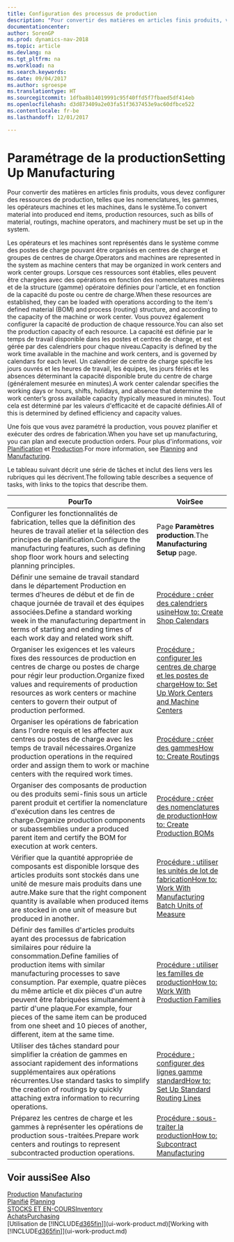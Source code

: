 ```yaml
---
title: Configuration des processus de production
description: "Pour convertir des matières en articles finis produits, vous devez configurer des ressources de production, telles que les nomenclatures, les gammes, les opérateurs machines et les machines, dans le système."
documentationcenter: 
author: SorenGP
ms.prod: dynamics-nav-2018
ms.topic: article
ms.devlang: na
ms.tgt_pltfrm: na
ms.workload: na
ms.search.keywords: 
ms.date: 09/04/2017
ms.author: sgroespe
ms.translationtype: HT
ms.sourcegitcommit: 1dfba8b14019991c95f40ffd5f7fbaed5df414eb
ms.openlocfilehash: d3d873409a2e03fa51f3637453e9ac60dfbce522
ms.contentlocale: fr-be
ms.lasthandoff: 12/01/2017

---
```

# <a name="setting-up-manufacturing"></a><span data-ttu-id="d9784-103">Paramétrage de la production</span><span class="sxs-lookup"><span data-stu-id="d9784-103">Setting Up Manufacturing</span></span>
<span data-ttu-id="d9784-104">Pour convertir des matières en articles finis produits, vous devez configurer des ressources de production, telles que les nomenclatures, les gammes, les opérateurs machines et les machines, dans le système.</span><span class="sxs-lookup"><span data-stu-id="d9784-104">To convert material into produced end items, production resources, such as bills of material, routings, machine operators, and machinery must be set up in the system.</span></span>

<span data-ttu-id="d9784-105">Les opérateurs et les machines sont représentés dans le système comme des postes de charge pouvant être organisés en centres de charge et groupes de centres de charge.</span><span class="sxs-lookup"><span data-stu-id="d9784-105">Operators and machines are represented in the system as machine centers that may be organized in work centers and work center groups.</span></span> <span data-ttu-id="d9784-106">Lorsque ces ressources sont établies, elles peuvent être chargées avec des opérations en fonction des nomenclatures matières et de la structure (gamme) opératoire définies pour l'article, et en fonction de la capacité du poste ou centre de charge.</span><span class="sxs-lookup"><span data-stu-id="d9784-106">When these resources are established, they can be loaded with operations according to the item's defined material (BOM) and process (routing) structure, and according to the capacity of the machine or work center.</span></span> <span data-ttu-id="d9784-107">Vous pouvez également configurer la capacité de production de chaque ressource.</span><span class="sxs-lookup"><span data-stu-id="d9784-107">You can also set the production capacity of each resource.</span></span> <span data-ttu-id="d9784-108">La capacité est définie par le temps de travail disponible dans les postes et centres de charge, et est gérée par des calendriers pour chaque niveau.</span><span class="sxs-lookup"><span data-stu-id="d9784-108">Capacity is defined by the work time available in the machine and work centers, and is governed by calendars for each level.</span></span> <span data-ttu-id="d9784-109">Un calendrier de centre de charge spécifie les jours ouvrés et les heures de travail, les équipes, les jours fériés et les absences déterminant la capacité disponible brute du centre de charge (généralement mesurée en minutes).</span><span class="sxs-lookup"><span data-stu-id="d9784-109">A work center calendar specifies the working days or hours, shifts, holidays, and absence that determine the work center’s gross available capacity (typically measured in minutes).</span></span> <span data-ttu-id="d9784-110">Tout cela est déterminé par les valeurs d'efficacité et de capacité définies.</span><span class="sxs-lookup"><span data-stu-id="d9784-110">All of this is determined by defined efficiency and capacity values.</span></span>  

<span data-ttu-id="d9784-111">Une fois que vous avez paramétré la production, vous pouvez planifier et exécuter des ordres de fabrication.</span><span class="sxs-lookup"><span data-stu-id="d9784-111">When you have set up manufacturing, you can plan and execute production orders.</span></span> <span data-ttu-id="d9784-112">Pour plus d'informations, voir [Planification](production-planning.md) et [Production](production-manage-manufacturing.md).</span><span class="sxs-lookup"><span data-stu-id="d9784-112">For more information, see [Planning](production-planning.md) and [Manufacturing](production-manage-manufacturing.md).</span></span>  

 <span data-ttu-id="d9784-113">Le tableau suivant décrit une série de tâches et inclut des liens vers les rubriques qui les décrivent.</span><span class="sxs-lookup"><span data-stu-id="d9784-113">The following table describes a sequence of tasks, with links to the topics that describe them.</span></span>   

|<span data-ttu-id="d9784-114">**Pour**</span><span class="sxs-lookup"><span data-stu-id="d9784-114">**To**</span></span>|<span data-ttu-id="d9784-115">**Voir**</span><span class="sxs-lookup"><span data-stu-id="d9784-115">**See**</span></span>|  
|------------|-------------|  
|<span data-ttu-id="d9784-116">Configurer les fonctionnalités de fabrication, telles que la définition des heures de travail atelier et la sélection des principes de planification.</span><span class="sxs-lookup"><span data-stu-id="d9784-116">Configure the manufacturing features, such as defining shop floor work hours and selecting planning principles.</span></span>|<span data-ttu-id="d9784-117">Page **Paramètres production**.</span><span class="sxs-lookup"><span data-stu-id="d9784-117">The **Manufacturing Setup** page.</span></span>|  
|<span data-ttu-id="d9784-118">Définir une semaine de travail standard dans le département Production en termes d'heures de début et de fin de chaque journée de travail et des équipes associées.</span><span class="sxs-lookup"><span data-stu-id="d9784-118">Define a standard working week in the manufacturing department in terms of starting and ending times of each work day and related work shift.</span></span>|[<span data-ttu-id="d9784-119">Procédure : créer des calendriers usine</span><span class="sxs-lookup"><span data-stu-id="d9784-119">How to: Create Shop Calendars</span></span>](production-how-to-create-work-center-calendars.md)|  
|<span data-ttu-id="d9784-120">Organiser les exigences et les valeurs fixes des ressources de production en centres de charge ou postes de charge pour régir leur production.</span><span class="sxs-lookup"><span data-stu-id="d9784-120">Organize fixed values and requirements of production resources as work centers or machine centers to govern their output of production performed.</span></span>|[<span data-ttu-id="d9784-121">Procédure : configurer les centres de charge et les postes de charge</span><span class="sxs-lookup"><span data-stu-id="d9784-121">How to: Set Up Work Centers and Machine Centers</span></span>](production-how-to-set-up-work-and-machine-centers.md)|
|<span data-ttu-id="d9784-122">Organiser les opérations de fabrication dans l'ordre requis et les affecter aux centres ou postes de charge avec les temps de travail nécessaires.</span><span class="sxs-lookup"><span data-stu-id="d9784-122">Organize production operations in the required order and assign them to work or machine centers with the required work times.</span></span>|[<span data-ttu-id="d9784-123">Procédure : créer des gammes</span><span class="sxs-lookup"><span data-stu-id="d9784-123">How to: Create Routings</span></span>](production-how-to-create-routings.md)|
|<span data-ttu-id="d9784-124">Organiser des composants de production ou des produits semi-finis sous un article parent produit et certifier la nomenclature d'exécution dans les centres de charge.</span><span class="sxs-lookup"><span data-stu-id="d9784-124">Organize production components or subassemblies under a produced parent item and certify the BOM for execution at work centers.</span></span>|[<span data-ttu-id="d9784-125">Procédure : créer des nomenclatures de production</span><span class="sxs-lookup"><span data-stu-id="d9784-125">How to: Create Production BOMs</span></span>](production-how-to-create-production-boms.md)|
|<span data-ttu-id="d9784-126">Vérifier que la quantité appropriée de composants est disponible lorsque des articles produits sont stockés dans une unité de mesure mais produits dans une autre.</span><span class="sxs-lookup"><span data-stu-id="d9784-126">Make sure that the right component quantity is available when produced items are stocked in one unit of measure but produced in another.</span></span>|[<span data-ttu-id="d9784-127">Procédure : utiliser les unités de lot de fabrication</span><span class="sxs-lookup"><span data-stu-id="d9784-127">How to: Work With Manufacturing Batch Units of Measure</span></span>](production-how-to-use-the-manufacturing-batch-unit-of-measure.md)|  
|<span data-ttu-id="d9784-128">Définir des familles d'articles produits ayant des processus de fabrication similaires pour réduire la consommation.</span><span class="sxs-lookup"><span data-stu-id="d9784-128">Define families of production items with similar manufacturing processes to save consumption.</span></span> <span data-ttu-id="d9784-129">Par exemple, quatre pièces du même article et dix pièces d'un autre peuvent être fabriquées simultanément à partir d'une plaque.</span><span class="sxs-lookup"><span data-stu-id="d9784-129">For example, four pieces of the same item can be produced from one sheet and 10 pieces of another, different, item at the same time.</span></span>|[<span data-ttu-id="d9784-130">Procédure : utiliser les familles de production</span><span class="sxs-lookup"><span data-stu-id="d9784-130">How to: Work With Production Families</span></span>](production-how-work-family.md)|
|<span data-ttu-id="d9784-131">Utiliser des tâches standard pour simplifier la création de gammes en associant rapidement des informations supplémentaires aux opérations récurrentes.</span><span class="sxs-lookup"><span data-stu-id="d9784-131">Use standard tasks to simplify the creation of routings by quickly attaching extra information to recurring operations.</span></span>|[<span data-ttu-id="d9784-132">Procédure : configurer des lignes gamme standard</span><span class="sxs-lookup"><span data-stu-id="d9784-132">How to: Set Up Standard Routing Lines</span></span>](production-how-set-up-standard-routing-lines.md)|  
|<span data-ttu-id="d9784-133">Préparez les centres de charge et les gammes à représenter les opérations de production sous-traitées.</span><span class="sxs-lookup"><span data-stu-id="d9784-133">Prepare work centers and routings to represent subcontracted production operations.</span></span>|[<span data-ttu-id="d9784-134">Procédure : sous-traiter la production</span><span class="sxs-lookup"><span data-stu-id="d9784-134">How to: Subcontract Manufacturing</span></span>](production-how-to-subcontract-manufacturing.md)|  

## <a name="see-also"></a><span data-ttu-id="d9784-135">Voir aussi</span><span class="sxs-lookup"><span data-stu-id="d9784-135">See Also</span></span>
<span data-ttu-id="d9784-136">[Production](production-manage-manufacturing.md)  </span><span class="sxs-lookup"><span data-stu-id="d9784-136">[Manufacturing](production-manage-manufacturing.md)  </span></span>  
<span data-ttu-id="d9784-137">[Planifié](production-planning.md) </span><span class="sxs-lookup"><span data-stu-id="d9784-137">[Planning](production-planning.md) </span></span>  
[<span data-ttu-id="d9784-138">STOCKS ET EN-COURS</span><span class="sxs-lookup"><span data-stu-id="d9784-138">Inventory</span></span>](inventory-manage-inventory.md)  
[<span data-ttu-id="d9784-139">Achats</span><span class="sxs-lookup"><span data-stu-id="d9784-139">Purchasing</span></span>](purchasing-manage-purchasing.md)  
<span data-ttu-id="d9784-140">[Utilisation de [!INCLUDE[d365fin](includes/d365fin_md.md)]](ui-work-product.md)</span><span class="sxs-lookup"><span data-stu-id="d9784-140">[Working with [!INCLUDE[d365fin](includes/d365fin_md.md)]](ui-work-product.md)</span></span>

